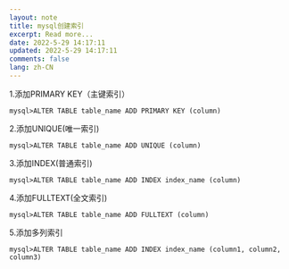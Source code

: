 ```yaml
---
layout: note
title: mysql创建索引
excerpt: Read more...
date: 2022-5-29 14:17:11
updated: 2022-5-29 14:17:11
comments: false
lang: zh-CN
---
```


1.添加PRIMARY KEY（主键索引） 

`mysql>ALTER TABLE table_name ADD PRIMARY KEY (column)`

2.添加UNIQUE(唯一索引) 

`mysql>ALTER TABLE table_name ADD UNIQUE (column)`

3.添加INDEX(普通索引) 

`mysql>ALTER TABLE table_name ADD INDEX index_name (column)`

4.添加FULLTEXT(全文索引) 

`mysql>ALTER TABLE table_name ADD FULLTEXT (column)`

5.添加多列索引 

`mysql>ALTER TABLE table_name ADD INDEX index_name (column1, column2, column3)`
  